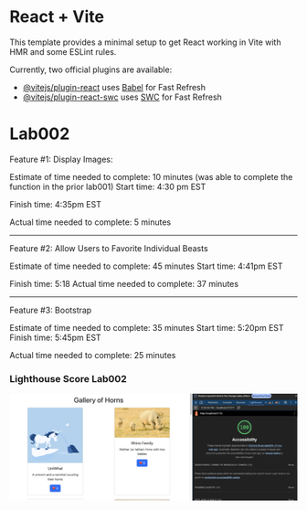 # React + Vite

This template provides a minimal setup to get React working in Vite with HMR and some ESLint rules.

Currently, two official plugins are available:

- [@vitejs/plugin-react](https://github.com/vitejs/vite-plugin-react/blob/main/packages/plugin-react/README.md) uses [Babel](https://babeljs.io/) for Fast Refresh
- [@vitejs/plugin-react-swc](https://github.com/vitejs/vite-plugin-react-swc) uses [SWC](https://swc.rs/) for Fast Refresh

# Lab002

Feature #1: Display Images:

Estimate of time needed to complete: 10 minutes (was able to complete the function in the prior lab001)
Start time: 4:30 pm EST

Finish time: 4:35pm EST

Actual time needed to complete: 5 minutes

---
Feature #2: Allow Users to Favorite Individual Beasts

Estimate of time needed to complete: 45 minutes
Start time: 4:41pm EST

Finish time: 5:18
Actual time needed to complete: 37 minutes

---

Feature #3: Bootstrap

Estimate of time needed to complete: 35 minutes
Start time: 5:20pm EST
Finish time: 5:45pm EST

Actual time needed to complete: 25 minutes

### Lighthouse Score Lab002
![Lighthouse Score Lab002](src/images/LighthouseLab002.png)